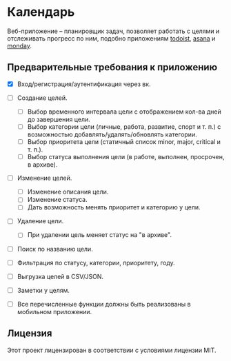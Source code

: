 # Календарь

Веб-приложение – планировщик задач, позволяет работать с целями и отслеживать прогресс по ним,
подобно приложениям [todoist](https://todoist.com/), [asana](https://app.asana.com/) и [monday](https://monday.com/).


## Предварительные требования к приложению

- [x] Вход/регистрация/аутентификация через вк.
- [ ] Создание целей.
  - [ ] Выбор временного интервала цели с отображением кол-ва дней до завершения цели.
  - [ ] Выбор категории цели (личные, работа, развитие, спорт и т. п.) с возможностью добавлять/удалять/обновлять категории.
  - [ ] Выбор приоритета цели (статичный список minor, major, critical и т. п.).
  - [ ] Выбор статуса выполнения цели (в работе, выполнен, просрочен, в архиве).
- [ ] Изменение целей.
  - [ ] Изменение описания цели.
  - [ ] Изменение статуса.
  - [ ] Дать возможность менять приоритет и категорию у цели.
- [ ] Удаление цели.
  - [ ] При удалении цель меняет статус на "в архиве".
- [ ] Поиск по названию цели.
- [ ] Фильтрация по статусу, категории, приоритету, году.
- [ ] Выгрузка целей в CSV/JSON.
- [ ] Заметки у целям.
- [ ] Все перечисленные функции должны быть реализованы в мобильном приложении.


## Лицензия

Этот проект лицензирован в соответствии с условиями лицензии MIT.
